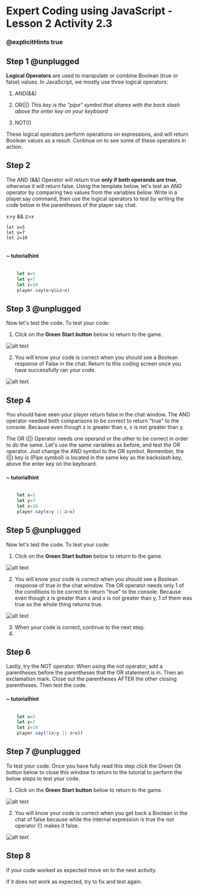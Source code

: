 # Expert Coding using JavaScript - Lesson 2 Activity 2.3
### @explicitHints true

  

## Step 1 @unplugged

  

**Logical Operators** are used to manipulate or combine Boolean (true or false) values. In JavaScript, we mostly use three logical operators:

1. AND(&&)

2. OR(||) *This key is the "pipe" symbol that shares with the back slash above the enter key on your keyboard*

3. NOT(!)

These logical operators perform operations on expressions, and will return Boolean values as a result. Continue on to see some of these operators in action.

## Step 2

The AND (&&) Operator will return true **only if both operands are true**, otherwise it will return false. Using the template below, let's test an AND operator by comparing two values from the variables below. Write in a player.say command, then use the logical operators to test by writing the code below in the parentheses of the player say chat. 

x>y && z>x

```template
let x=5
let y=7
let z=10


```
#### ~ tutorialhint

```javascript

    let x=5
    let y=7
    let z=10
    player.say(x>y&&z>x)
```


## Step 3 @unplugged 

Now let's test the code.
To test your code:

1. Click on the **Green Start button** below to return to the game.

  
![alt text](https://expertjs.codingcredentials.com/Lesson1/1.1/1.JPG?raw=true  "Start")

  
2. You will know your code is correct when you should see a Boolean response  of False in the chat. Return to this coding screen once you have successfully ran your code. 

 ![alt text](https://expertjs.codingcredentials.com/Lesson2/2.1/2.3.png?raw=true "Code")



## Step 4

You should have seen your player return false in the chat window. The AND operator needed both comparisons to be correct to return "true" to the console. Because even though z is greater than x, x is not greater than y.

The OR (||) Operator needs one operand or the other to be correct in order to do the same. Let's use the same variables as before, and test the OR operator. Just change the AND symbol to the OR symbol. 
Remember, the (||) key is (Pipe symbol) is located in the same key as the backslash key, above the enter key on the keyboard. 

#### ~ tutorialhint

```javascript

    let x=5
    let y=7
    let z=10
    player.say(x>y || z>x)
   ```


## Step 5 @unplugged

Now let's test the code.
To test your code:

1. Click on the **Green Start button** below to return to the game.

  
![alt text](https://expertjs.codingcredentials.com/Lesson1/1.1/1.JPG?raw=true  "Start")

  
2. You will know your code is correct when you should see a Boolean response  of true in the chat window. The OR operator needs only 1 of the conditions to be correct to return "true" to the console. Because even though z is greater than x and x is not greater than y, 1 of them was true so the whole thing returns true. 

 ![alt text](https://expertjs.codingcredentials.com/Lesson2/2.1/2.4.png?raw=true "Code")

3. When your code is correct, continue to the next step. 
4. 
## Step 6 

Lastly, try the NOT operator.  When using the not operator, add a parentheses before the parentheses that the OR statement is in.  Then an exclamation mark.  Close out the parentheses AFTER the other closing parentheses. Then test the code. 

#### ~ tutorialhint
```javascript

    let x=5
    let y=7
    let z=10
    player.say(!(x>y || z>x))
   ```
## Step 7 @unplugged

To test your code:
Once you have fully read this step click the Green Ok button below to close this window to return to the tutorial to perform the below steps to test your code.

1. Click on the **Green Start button** below to return to the game.

  

![alt text](https://expertjs.codingcredentials.com/Lesson1/1.1/1.JPG?raw=true  "Start")


2. You will know your code is correct when you get back a Boolean in the chat of false because while the internal expression is true the not operator (!) makes it false. 

 ![alt text](https://expertjs.codingcredentials.com/Lesson2/2.1/2.3.2.png?raw=true "Code")
## Step 8

If your code worked as expected move on to the next activity.
  
If it does not work as expected, try to fix and test again.


